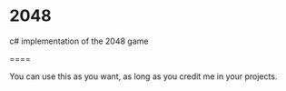 2048
====

c# implementation of the 2048 game

====

You can use this as you want, as long as you credit me in your projects.
